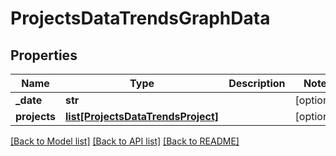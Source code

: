 # ProjectsDataTrendsGraphData

## Properties

Name | Type | Description | Notes
------------ | ------------- | ------------- | -------------
**_date** | **str** |  | [optional] 
**projects** | [**list[ProjectsDataTrendsProject]**](ProjectsDataTrendsProject.md) |  | [optional] 

[[Back to Model list]](../README.md#documentation-for-models) [[Back to API list]](../README.md#documentation-for-api-endpoints) [[Back to README]](../README.md)


